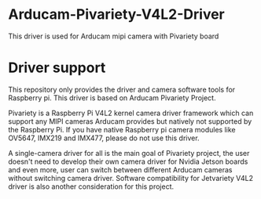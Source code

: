 # Arducam-Pivariety-V4L2-Driver
This driver is used for Arducam mipi camera with Pivariety board 
# Driver support
This repository only provides the driver and camera software tools for Raspberry pi. This driver is based on Arducam Pivariety Project.

Pivariety is a Raspberry Pi V4L2 kernel camera driver framework which can support any MIPI cameras Arducam provides but natively not supported by the Raspberry Pi. If you have native Raspberry pi camera modules like OV5647, IMX219 and IMX477, please do not use this driver.

A single-camera driver for all is the main goal of Pivariety project, the user doesn't need to develop their own camera driver for Nvidia Jetson boards and even more, user can switch between different Arducam cameras without switching camera driver. Software compatibility for Jetvariety V4L2 driver is also another consideration for this project.
